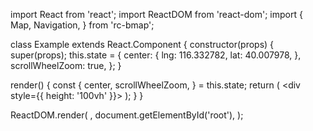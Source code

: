 import React from 'react';
import ReactDOM from 'react-dom';
import {
  Map,
  Navigation,
} from 'rc-bmap';

class Example extends React.Component {
  constructor(props) {
    super(props);
    this.state = {
      center: {
        lng: 116.332782,
        lat: 40.007978,
      },
      scrollWheelZoom: true,
    };
  }

  render() {
    const {
      center, scrollWheelZoom,
    } = this.state;
    return (
      <div style={{ height: '100vh' }}>
        <Map
          ak="dbLUj1nQTvDvKXkov5fhnH5HIE88RUEO"
          center={center}
          scrollWheelZoom={scrollWheelZoom}
        >
        </Map>
      </div>
    );
  }
}

ReactDOM.render(
  <Example />,
  document.getElementById('root'),
);
